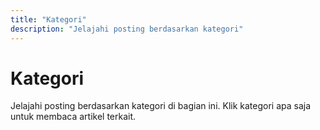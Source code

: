 ```yaml
---
title: "Kategori"
description: "Jelajahi posting berdasarkan kategori"
---
```


# Kategori

Jelajahi posting berdasarkan kategori di bagian ini. Klik kategori apa saja untuk membaca artikel terkait.
